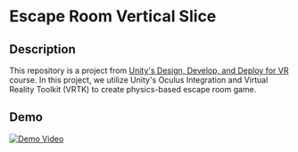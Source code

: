 # Escape Room Vertical Slice

## Description

This repository is a project from [Unity's Design, Develop, and Deploy for VR](https://learn.unity.com/course/oculus-vr) course. In this project, we utilize Unity's Oculus Integration and Virtual Reality Toolkit (VRTK) to create physics-based escape room game. 

## Demo

[![Demo Video](https://img.youtube.com/vi/RnE2dFni1_8/0.jpg)](https://www.youtube.com/watch?v=RnE2dFni1_8)
